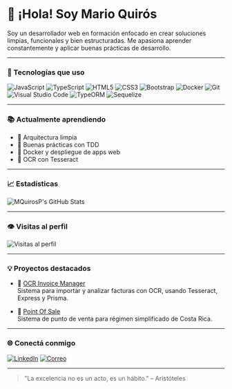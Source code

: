 # 👋 ¡Hola! Soy Mario Quirós

Soy un desarrollador web en formación enfocado en crear soluciones limpias, funcionales y bien estructuradas. Me apasiona aprender constantemente y aplicar buenas prácticas de desarrollo.

---

### 🚀 Tecnologías que uso

![JavaScript](https://img.shields.io/badge/-JavaScript-F7DF1E?style=flat&logo=javascript&logoColor=000)
![TypeScript](https://img.shields.io/badge/-TypeScript-3178C6?style=flat&logo=typescript&logoColor=white)
![HTML5](https://img.shields.io/badge/-HTML5-E34F26?style=flat&logo=html5&logoColor=fff)
![CSS3](https://img.shields.io/badge/-CSS3-1572B6?style=flat&logo=css3)
![Bootstrap](https://img.shields.io/badge/-Bootstrap-563D7C?style=flat&logo=bootstrap)
![Docker](https://img.shields.io/badge/-Docker-2496ED?style=flat&logo=docker)
![Git](https://img.shields.io/badge/-Git-F05032?style=flat&logo=git&logoColor=fff)
![Visual Studio Code](https://img.shields.io/badge/-VSCode-007ACC?style=flat&logo=visual-studio-code)
![TypeORM](https://img.shields.io/badge/-TypeORM-black?style=flat&logo=typeorm&logoColor=white)
![Sequelize](https://img.shields.io/badge/-Sequelize-52B0E7?style=flat&logo=sequelize)

---

### 📚 Actualmente aprendiendo

- 🧠 Arquitectura limpia
- 🧪 Buenas prácticas con TDD
- 🐳 Docker y despliegue de apps web
- 🧾 OCR con Tesseract

---

### 📈 Estadísticas

![MQuirosP's GitHub Stats](https://github-readme-stats.vercel.app/api?username=MQuirosP&show_icons=true&theme=tokyonight&hide_rank=false)

---

### 👁️ Visitas al perfil

![Visitas al perfil](https://komarev.com/ghpvc/?username=MQuirosP&label=Visitas&color=blue&style=flat)

---

### 💡 Proyectos destacados

- 🧾 [OCR Invoice Manager](https://github.com/MQuirosP/invoices_mngmt)  
  Sistema para importar y analizar facturas con OCR, usando Tesseract, Express y Prisma.

- 🧾 [Point Of Sale](https://github.com/MQuirosP/point-of-sale-app)  
  Sistema de punto de venta para régimen simplificado de Costa Rica.

---

### 🌐 Conectá conmigo

[![LinkedIn](https://img.shields.io/badge/-LinkedIn-blue?style=flat&logo=linkedin)](https://www.linkedin.com/in/mario-quir%C3%B3s-pizarro-0a7241180/)
[![Correo](https://img.shields.io/badge/-Email-red?style=flat&logo=gmail&logoColor=white)](mailto:mquirosp78@gmail.com)

---

> "La excelencia no es un acto, es un hábito." – Aristóteles
